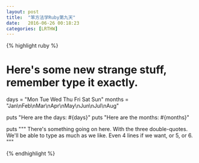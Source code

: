 ```yaml
---
layout: post
title:  "笨方法学Ruby第九天"
date:   2016-06-26 00:18:23
categories: [LRTHW]
---
```


{% highlight ruby %}

# Here's some new strange stuff, remember type it exactly.

days = "Mon Tue Wed Thu Fri Sat Sun"
months = "Jan\nFeb\nMar\nApr\nMay\nJun\nJul\nAug"

puts "Here are the days: #{days}"
puts "Here are the months: #{months}"

puts """
There's something going on here.
With the three double-quotes.
We'll be able to type as much as we like.
Even 4 lines if we want, or 5, or 6.
"""

{% endhighlight %}


